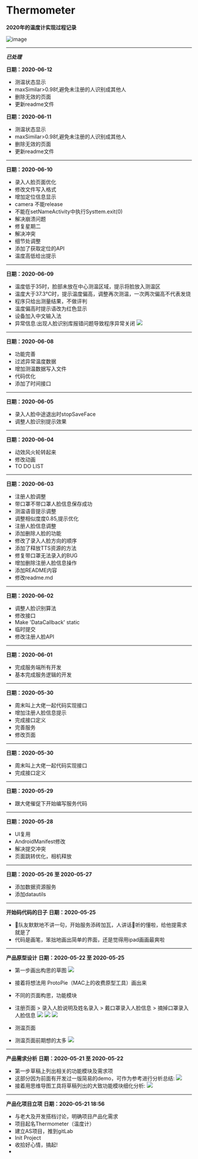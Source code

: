 # Thermometer

**2020年的温度计实现过程记录**

![image](https://github.com/skye91/Thermometer/edit/master/thermometerTest.gif)   



***

***已处理***

**日期：2020-06-12**

* 测温状态显示
* maxSimilar>0.98f,避免未注册的人识别成其他人
* 删除无效的页面
* 更新readme文件


**日期：2020-06-11**

* 测温状态显示
* maxSimilar>0.98f,避免未注册的人识别成其他人
* 删除无效的页面
* 更新readme文件


***

**日期：2020-06-10**

* 录入人脸页面优化
* 修改文件写入格式
* 增加定位信息显示
* camera 不能release
* 不能在setNameActivity中执行Systtem.exit(0)
* 解决崩溃问题
* 修复星期二
* 解决冲突
* 细节处调整
* 添加了获取定位的API
* 温度高低给出提示


***

**日期：2020-06-09**

* 温度低于35时，脸部未放在中心测温区域，提示将脸放入测温区
* 温度大于37.3℃时，提示温度偏高，调整再次测温，一次两次偏高不代表发烧
* 程序只给出测量结果，不做评判
* 温度偏高时提示语改为红色显示
* 设备加入中文输入法
* 异常信息:出现人脸识别库报错问题导致程序异常关闭
![](images/bugimg/libarcsoft_face_so.jpg)

***

**日期：2020-06-08**

* 功能完善
* 过滤异常温度数据
* 增加测温数据写入文件
* 代码优化
* 添加了时间接口


***

**日期：2020-06-05**

* 录入人脸中途退出时stopSaveFace
* 调整人脸识别提示效果

***

**日期：2020-06-04**

* 动效风火轮转起来
* 修改动画
* TO DO LIST


***

**日期：2020-06-03**

* 注册人脸调整
* 带口罩不带口罩人脸信息保存成功
* 测温语音提示调整
* 调整相似度度0.85,提示优化
* 注册人脸信息调整
* 添加删除人脸的功能
* 修改了录入人脸方向的顺序
* 添加了释放TTS资源的方法
* 修复带口罩无法录入的BUG
* 增加删除注册人脸信息操作
* 添加README内容
* 修改readme.md


***

**日期：2020-06-02**

* 调整人脸识别算法
* 修改接口
* Make 'DataCallback' static
* 临时提交
* 修改注册人脸API

***

**日期：2020-06-01**

* 完成服务端所有开发
* 基本完成服务逻辑的开发

***

**日期：2020-05-30**

* 周末叫上大佬一起代码实现接口
* 增加注册人脸信息提示
* 完成接口定义
* 完善服务
* 修改页面


***

**日期：2020-05-30**

* 周末叫上大佬一起代码实现接口
* 完成接口定义



***

**日期：2020-05-29**

* 跟大佬催促下开始编写服务代码


***

**日期：2020-05-28**

* UI复用
* AndroidManifest修改
* 解决提交冲突
* 页面跳转优化，相机释放


***

**日期：2020-05-26 至 2020-05-27**

* 添加数据资源服务
* 添加datautils


***

**开始码代码的日子**
**日期：2020-05-25**

* 🐖队友默默地不讲一句，开始服务添砖加瓦，人讲话🐖听的懂啦，给他提需求就是了
* 代码是画笔，笨拙地画出简单的界面，还是觉得用ipad画画最爽啦



***


**产品原型设计**
**日期：2020-05-22 至 2020-05-25**

* 第一步画出构思的草图
![](images/yuanxing_caogao.jpg)

* 接着将想法用 ProtoPie（MAC上的收费原型工具）画出来
* 不同的页面构思，功能模块
* 注册页面 > 录入人脸说明及姓名录入  > 戴口罩录入人脸信息  > 摘掉口罩录入人脸信息
![](images/set_name_page.jpg)  ![](images/register_mask.jpg)    ![](images/register_nomask.jpg)

* 测温页面
* 测温页面前期想的太多
![](images/temperature_page.jpg)


***

**产品需求分析**
**日期：2020-05-21 至 2020-05-22**

* 第一步草稿上列出相关的功能模块及需求项
* 这部分因为前面有开发过一版简易的demo，可作为参考进行分析总结:
![](images/need_caogao.jpg)
* 接着用思维导图工具将草稿列出的大致功能模块细化分析:
![](images/needs_1.png)


***

**产品化项目立项**
**日期：2020-05-21 18:56**

* 与老大及开发搭档讨论，明确项目产品化需求
* 项目起名Thermometer（温度计）
* 建立AS项目，推到gitLab
* Init Project
* 收拾好心情，搞起!
*
